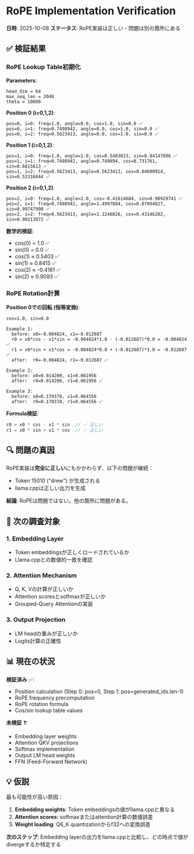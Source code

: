 # RoPE Implementation Verification

**日時**: 2025-10-08
**ステータス**: RoPE実装は正しい - 問題は別の箇所にある

## ✅ 検証結果

### RoPE Lookup Table初期化

**Parameters**:
```
head_dim = 64
max_seq_len = 2048
theta = 10000
```

**Position 0 (i=0,1,2)**:
```
pos=0, i=0: freq=1.0, angle=0.0, cos=1.0, sin=0.0 ✅
pos=0, i=1: freq=0.7498942, angle=0.0, cos=1.0, sin=0.0 ✅
pos=0, i=2: freq=0.5623413, angle=0.0, cos=1.0, sin=0.0 ✅
```

**Position 1 (i=0,1,2)**:
```
pos=1, i=0: freq=1.0, angle=1.0, cos=0.5403023, sin=0.84147096 ✅
pos=1, i=1: freq=0.7498942, angle=0.749894, cos=0.731761, sin=0.6815613 ✅
pos=1, i=2: freq=0.5623413, angle=0.5623413, cos=0.84600914, sin=0.53316844 ✅
```

**Position 2 (i=0,1,2)**:
```
pos=2, i=0: freq=1.0, angle=2.0, cos=-0.41614684, sin=0.90929741 ✅
pos=2, i=1: freq=0.7498942, angle=1.4997884, cos=0.07094827, sin=0.99747998 ✅
pos=2, i=2: freq=0.5623413, angle=1.1246826, cos=0.43146282, sin=0.90213072 ✅
```

**数学的検証**:
- cos(0) = 1.0 ✅
- sin(0) = 0.0 ✅
- cos(1) ≈ 0.5403 ✅
- sin(1) ≈ 0.8415 ✅
- cos(2) ≈ -0.4161 ✅
- sin(2) ≈ 0.9093 ✅

### RoPE Rotation計算

**Position 0での回転 (恒等変換)**:
```
cos=1.0, sin=0.0

Example 1:
  before: x0=-0.004824, x1=-0.012687
  r0 = x0*cos - x1*sin = -0.004824*1.0 - (-0.012687)*0.0 = -0.004824 ✅
  r1 = x0*sin + x1*cos = -0.004824*0.0 + (-0.012687)*1.0 = -0.012687 ✅
  after:  r0=-0.004824, r1=-0.012687 ✅

Example 2:
  before: x0=0.014200, x1=0.061956
  after:  r0=0.014200, r1=0.061956 ✅

Example 3:
  before: x0=0.170378, x1=0.064556
  after:  r0=0.170378, r1=0.064556 ✅
```

**Formula検証**:
```rust
r0 = x0 * cos - x1 * sin  // ✅ 正しい
r1 = x0 * sin + x1 * cos  // ✅ 正しい
```

## 🔍 問題の真因

RoPE実装は**完全に正しい**にもかかわらず、以下の問題が継続：
- Token 15010 ("drew") が生成される
- llama.cppは正しい出力を生成

**結論**: RoPEは問題ではない。他の箇所に問題がある。

## 🎯 次の調査対象

### 1. Embedding Layer
- Token embeddingsが正しくロードされているか
- Llama.cppとの数値的一致を確認

### 2. Attention Mechanism
- Q, K, Vの計算が正しいか
- Attention scoresとsoftmaxが正しいか
- Grouped-Query Attentionの実装

### 3. Output Projection
- LM headの重みが正しいか
- Logits計算の正確性

## 📊 現在の状況

**検証済み** ✅:
- Position calculation (Step 0: pos=0, Step 1: pos=generated_ids.len-1)
- RoPE frequency precomputation
- RoPE rotation formula
- Cos/sin lookup table values

**未検証** ❓:
- Embedding layer weights
- Attention QKV projections
- Softmax implementation
- Output LM head weights
- FFN (Feed-Forward Network)

## 💡 仮説

最も可能性が高い原因：
1. **Embedding weights**: Token embeddingsの値がllama.cppと異なる
2. **Attention scores**: softmaxまたはattention計算の数値誤差
3. **Weight loading**: Q6_K quantizationからf32への変換誤差

**次のステップ**:
Embedding layerの出力をllama.cppと比較し、どの時点で値が divergeするか特定する
